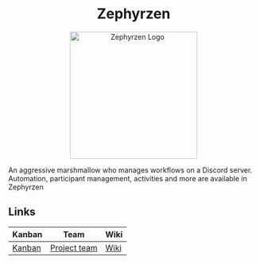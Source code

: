 <h1 align="center">Zephyrzen</h1>

<p align="center">
<img height="256" src="https://assets.shandy-dev.ru/zephyrzen_logo.png" title="Zephyrzen Logo" width="256" alt="Zephyrzen Logo"/>
</p>

An aggressive marshmallow who manages workflows on a Discord server. Automation, participant management, activities and more are available in Zephyrzen
## Links
| Kanban                                                         | Team                                                               | Wiki                                                            |
|----------------------------------------------------------------|--------------------------------------------------------------------|-----------------------------------------------------------------|
| [Kanban](https://taiga.shandy-dev.ru/project/zephyrzen/kanban) | [Project team](https://taiga.shandy-dev.ru/project/zephyrzen/team) | [Wiki](https://taiga.shandy-dev.ru/project/zephyrzen/wiki/home) |
